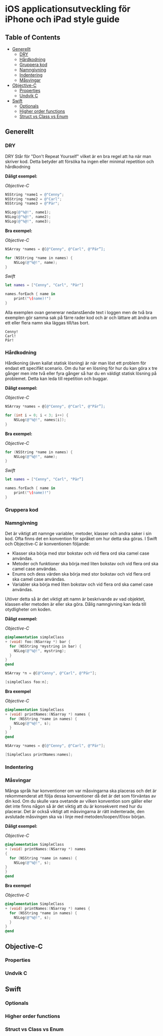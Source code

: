 # iOS applicationsutveckling för iPhone och iPad style guide

## Table of Contents

* [Generellt](#generellt)
  * [DRY](#dry)
  * [Hårdkodning](#hårdkodning)
  * [Gruppera kod](#gruppera-kod)
  * [Namngivning](#namngivning)
  * [Indentering](#indentering)
  * [Måsvingar](#måsvingar)
* [Objective-C](#objective-c)
  * [Properties](#properties)
  * [Undvik C](#undvik-c)
* [Swift](#swift)
  * [Optionals](#optionals)
  * [Higher order functions](#higher-order-functions)
  * [Struct vs Class vs Enum](#struct-vs-class-vs-enum)

## Generellt

### DRY

DRY Står för "Don't Repeat Yourself" vilket är en bra regel att ha när man skriver kod. Detta betyder att försöka ha ingen eller minimal repetition och hårdkodning

**Dåligt exempel:**

*Objective-C*

```objective-c
NSString *name1 = @"Cenny";
NSString *name2 = @"Carl";
NSString *name3 = @"Pär";

NSLog(@"%@!", name1);
NSLog(@"%@!", name2);
NSLog(@"%@!", name3);

```

**Bra exempel:**

*Objective-C*

```objective-c
NSArray *names = @[@"Cenny", @"Carl", @"Pär”];

for (NSString *name in names) {
	NSLog(@"%@!", name);
}
```

*Swift*

```swift
let names = ["Cenny", "Carl", "Pär"]

names.forEach { name in
	print("\(name)!")
}
```

Alla exemplen ovan genererar nedanstående text i loggen men de två bra exemplen gör samma sak på färre rader kod och är och lättare att ändra om ett eller flera namn ska läggas till/tas bort.

	Cenny!
	Carl!
	Pär!

### Hårdkodning

Hårdkoning (även kallat statisk lösning) är när man löst ett problem för endast ett specifikt scenario. Om du har en lösning för hur du kan göra x tre gånger men inte två eller fyra gånger så har du en väldigt statisk lösning på problemet. Detta kan leda till repetition och buggar.

**Dåligt exempel:**

*Objective-C*

```objective-c
NSArray *names = @[@"Cenny", @"Carl", @"Pär”];   

for (int i = 0; i < 3; i++) {
	NSLog(@"%@!", names[i]);
}
```

**Bra exempel:**

*Objective-C*

```objective-c
for (NSString *name in names) {
	NSLog(@"%@!", name);
}
```

*Swift*

```swift
let names = ["Cenny", "Carl", "Pär”]

names.forEach { name in
	print("\(name)!")
}
```


### Gruppera kod

### Namngivning
Det är viktigt att namnge variabler, metoder, klasser och andra saker i sin kod. Ofta finns det en konvention för språket om hur detta ska göras. I Swift och Objective-C är konventionen följande:

- Klasser ska börja med stor bokstav och vid flera ord ska camel case användas.
- Metoder och funktioner ska börja med liten bokstav och vid flera ord ska camel case användas.
- Enums och dess värden ska börja med stor bokstav och vid flera ord ska camel case användas.
- Variabler ska börja med liten bokstav och vid flera ord ska camel case användas.

Utöver detta så är det viktigt att namn är beskrivande av vad objektet, klassen eller metoden är eller ska göra. Dålig namngivning kan leda till otydligheter om koden.

**Dåligt exempel:**

*Objective-C*

```objective-c
@implementation simpleClass
+ (void) foo:(NSarray *) bar {
  for (NSString *mystring in bar) {
    NSLog(@"%@!", mystring);
  }
}
@end

NSArray *n = @[@"Cenny", @"Carl", @"Pär"];

[simpleClass foo:n];
```

**Bra exempel**

*Objective-C*

```objective-c
@implementation SimpleClass
+ (void) printNames:(NSarray *) names {
  for (NSString *name in names) {
    NSLog(@"%@!", s);
  }
}
@end

NSArray *names = @[@"Cenny", @"Carl", @"Pär"];

[SimpleClass printNames:names];
```



### Indentering

### Måsvingar

Många språk har konventioner om var måsvingarna ska placeras och det är rekommenderat att följa dessa konventioner då det är det som förväntas av din kod. Om du skulle vara ovetande av vilken konvention som gäller eller det inte finns någon så är det viktig att du är konsekvent med hur du placerar. Det är också viktigt att måsvingarna är rätt indenterade, den avslutade måsvingen ska va i linje med metoden/loopen/if/osv början.

**Dåligt exempel:**

*Objective-C*

```objective-c
@implementation SimpleClass
+ (void) printNames:(NSarray *) names 
{
  for (NSString *name in names) {
    NSLog(@"%@!", s);
}
}
@end
```

**Bra exempel**

*Objective-C*

```objective-c
@implementation SimpleClass
+ (void) printNames:(NSarray *) names {
  for (NSString *name in names) {
    NSLog(@"%@!", s);
  }
}
@end
```

## Objective-C

### Properties

### Undvik C

## Swift

### Optionals

### Higher order functions

### Struct vs Class vs Enum
